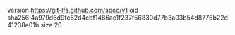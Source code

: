 version https://git-lfs.github.com/spec/v1
oid sha256:4a979d6d9fc62d4cbf1486ae1f237f56830d77b3a03b54d8776b22d41238e01b
size 20
